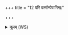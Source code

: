 +++
title = "12 परि वर्त्मान्येषामिन्द्रः"

+++
<details><summary>मूलम् (WS)</summary>

परि वर्त्मान्येषामिन्द्रः पूषा चं सस्त्रतुः ।  
मुह्यन्त्वद्यामूः सेना अमित्राणां परस्तराम् ॥ ॥ १३ ॥
</details>